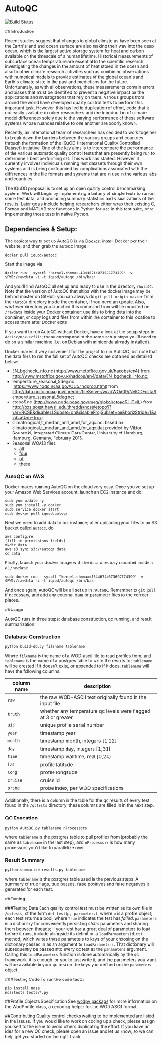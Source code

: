AutoQC
======

[![Build Status](https://travis-ci.org/IQuOD/AutoQC.svg?branch=master)](https://travis-ci.org/IQuOD/AutoQC)

##Introduction

Recent studies suggest that changes to global climate as have been seen at the Earth's land and ocean surface are also making their way into the deep ocean, which is the largest active storage system for heat and carbon available on the timescale of a human lifetime. Historical measurements of subsurface ocean temperature are essential to the scientific research investigating the changes in the amount of heat stored in the ocean and also to other climate research activities such as combining observations with numerical models to provide estimates of the global ocean's and Earth's climate state  in the past and predictions for the future. Unfortunately, as with all observations, these measurements contain errors and biases that must be identified to prevent a negative impact on the applications and investigations that rely on them. Various groups from around the world have developed quality control tests to perform this important task. However, this has led to duplication of effort, code that is not easily available to other researchers and the introduction of climate model differences solely due to the varying performance of these software systems whose nuances relative to one another are poorly known.

Recently, an international team of researchers has decided to work together to break down the barriers between the various groups and countries through the formation of the IQuOD (International Quality Controlled Dataset) initiative. One of the key aims is to intercompare the performance of the various automatic quality control tests that are presently being run to determine a best performing set. This work has started. However, it currently involves individuals running test datasets through their own systems and is being confounded by complications associated with the differences in the file formats and systems that are in use in the various labs and countries.

The IQuOD proposal is to set up an open quality control benchmarking system.  Work will begin by implementing a battery of simple tests to run on some test data, and producing summary statistics and visualizations of the results.  Later goals include helping researchers either wrap their existing C, Fortran and MATLAB test functions in Python for use in this test suite, or re-implementing those tests in native Python.

## Dependencies & Setup:

The easiest way to set up AutoQC is via [Docker](https://www.docker.com/); install Docker per their website, and then grab the autoqc image:

```
docker pull iquod/autoqc
```

Start the image via

```
docker run --sysctl "kernel.shmmax=18446744073692774399" -v $PWD:/rawdata -i -t iquod/autoqc /bin/bash
```

And you'll find AutoQC all set up and ready to use in the directory `/AutoQC`. Note that the version of AutoQC that ships with the docker image may be behind master on GitHub; you can always do `git pull origin master` from the `/AutoQC` directory inside the container, if you need an update. Also, whatever directory you launched this command from will be mounted on `/rawdata` inside your Docker container; use this to bring data into the container, or copy logs and files from within the container to this location to access them after Docker exits.

If you want to run AutoQC without Docker, have a look at the setup steps in `docker/Dockerfile`; these correspond to the same setup steps you'll need to do on a similar machine (i.e. on Debian with miniconda already installed).

Docker makes it very convenient for the project to run AutoQC, but note that the data files to run the full set of AutoQC checks are obtained as detailed below:

 - EN_bgcheck_info.nc (http://www.metoffice.gov.uk/hadobs/en4) from http://www.metoffice.gov.uk/hadobs/en4/data/EN_bgcheck_info.nc;
 - temperature_seasonal_5deg.nc (https://www.nodc.noaa.gov/OC5/indprod.html) from http://data.nodc.noaa.gov/thredds/fileServer/woa/WOA09/NetCDFdata/temperature_seasonal_5deg.nc;
 - etopo5.nc (http://www.ngdc.noaa.gov/mgg/global/etopo5.HTML) from http://oos.soest.hawaii.edu/thredds/ncss/etopo5?var=ROSE&disableLLSubset=on&disableProjSubset=on&horizStride=1&addLatLon=true;
 - climatological_t_median_and_amd_for_aqc.nc: based on climatological_t_median_and_amd_for_aqc.dat provided by Viktor Gouretski, Integrated Climate Data Center, University of Hamburg, Hamburg, Germany, February 2016.
 - Seasonal WOA13 files:
   - [all](http://data.nodc.noaa.gov/thredds/fileServer/woa/WOA13/DATAv2/temperature/netcdf/decav/5deg/woa13_decav_t13_5dv2.nc)
   - [four](http://data.nodc.noaa.gov/thredds/fileServer/woa/WOA13/DATAv2/temperature/netcdf/decav/5deg/woa13_decav_t14_5dv2.nc)
   - [of](http://data.nodc.noaa.gov/thredds/fileServer/woa/WOA13/DATAv2/temperature/netcdf/decav/5deg/woa13_decav_t15_5dv2.nc)
   - [these](http://data.nodc.noaa.gov/thredds/fileServer/woa/WOA13/DATAv2/temperature/netcdf/decav/5deg/woa13_decav_t16_5dv2.nc)

### AutoQC on AWS

Docker makes running AutoQC on the cloud very easy. Once you've set up your Amazon Web Services account, launch an EC2 instance and do:

```
sudo yum update -y
sudo yum install -y docker
sudo service docker start
sudo docker pull iquod/autoqc
```

Next we need to add data to our instance; after uploading your files to an S3 bucket called `autoqc`, do:

```
aws configure
(fill in permissions fields)
mkdir data
aws s3 sync s3://autoqc data
cd data
```

Finally, launch your docker image with the `data` directory mounted inside it at `/rawdata`:

```
sudo docker run --sysctl "kernel.shmmax=18446744073692774399" -v $PWD:/rawdata -i -t iquod/autoqc /bin/bash
```

And once again, AutoQC will be all set up in `/AutoQC`. Remember to `git pull` if necessary, and add any external data or parameter files to the correct places.

##Usage

AutoQC runs in three steps: database construction, qc running, and result summarization.

### Database Construction

```
python build-db.py filename tablename
```

Where `filename` is the name of a WOD-ascii file to read profiles from, and `tablename` is the name of a postgres table to write the results to; `tablename` will be created if it doesn't
exist, or appended to if it does. `tablename` will have the following columns:

column name | description
------------|-----------
`raw`       | the raw WOD-ASCII text originally found in the input file
`truth`     | whether any temperature qc levels were flagged at 3 or greater
`uid`       | unique profile serial number
`year`      | timestamp year
`month`     | timestamp month, integers [1,12]
`day`       | timestamp day, integers [1,31]
`time`      | timestamp walltime, real [0,24)
`lat`       | profile latitude
`long`      | profile longitude
`cruise`    | cruise id
`probe`     | probe index, per WOD specifications

Additionally, there is a column in the table for the qc results of every test found in the `/qctests` directory; these columns are filled in in the next step.

### QC Execution

```
python AutoQC.py tablename nProcessors
```

where `tablename` is the postgres table to pull profiles from (probably the same as `tablename` in the last step), and `nProcessors` is how many processors you'd like to parallelize over

### Result Summary

```
python summarize-results.py tablename
```

where `tablename` is the postgres table used in the previous steps. A summary of true flags, true passes, false positives and false negatives is generated for each test.


##Testing

###Testing Data
Each quality control test must be written as its own file in `/qctests`, of the form `def test(p, parameters)`, where `p` is a profile object; each test returns a bool, where `True` indicates the test has *failed*.
`parameters` is a dictionary for conveniently persisting *static* parameters and sharing them between threads; if your test has a great deal of parameters to load before it runs, include alongside its definition a `loadParmaeters(dict)` method, which writes those
parameters to keys of your choosing on the dictionary passed in as an argument to `loadParameters`. That dictionary will subsequently be passed into every qc test as the `parameters` argument. Calling this `loadParameters` function is done automatically by the qc framework;
it is enough for you to just write it, and the parameters you want will be available in your qc test on the keys you defined on the `parameters` object.

###Testing Code
To run the code tests:

```
pip install nose
nosetests tests/*.py
```

##Profile Objects Specification
See [wodpy package](https://github.com/IQuOD/wodpy) for more information on the WodProfile class, a decoding helper for the WOD ASCII format.

##Contributing
Quality control checks waiting to be implemented are listed in the Issues. If you would like to work on coding up a check, please assign yourself to the issue to avoid others duplicating the effort.
If you have an idea for a new QC check, please open an issue and let us know, so we can help get you started on the right track.
